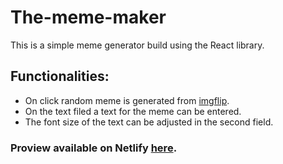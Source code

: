 # The-meme-maker 

This is a simple meme generator build using the React library.


## Functionalities:
* On click random meme is generated from  [imgflip](https://imgflip.com/memegenerator).
* On the text filed a text for the meme can be entered.
* The font size of the text can be adjusted in the second field.

### Proview available on Netlify [here](https://thememegenerator.netlify.app/).

  


